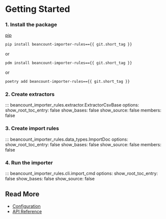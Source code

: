 # Getting Started

### 1. Install the package

[pip](https://pypi.org/project/pip/)

```sh
pip install beancount-importer-rules=={{ git.short_tag }}
```

or

```sh
pdm install beancount-importer-rules=={{ git.short_tag }}
```

or

```sh
poetry add beancount-importer-rules=={{ git.short_tag }}
```


### 2. Create extractors

::: beancount_importer_rules.extractor.ExtractorCsvBase
    options:
      show_root_toc_entry: false
      show_bases: false
      show_source: false
      members: false

### 3. Create import rules

::: beancount_importer_rules.data_types.ImportDoc
    options:
      show_root_toc_entry: false
      show_bases: false
      show_source: false
      members: false

### 4. Run the importer

::: beancount_importer_rules.cli.import_cmd
    options:
      show_root_toc_entry: false
      show_bases: false
      show_source: false


## Read More

- [Configuration](configuration.md)
- [API Reference](api.md)
